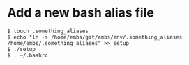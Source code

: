 # Add a new bash alias file

    $ touch .something_aliases
    $ echo "ln -s /home/embs/git/embs/env/.something_aliases /home/embs/.something_aliases" >> setup
    $ ./setup
    $ . ~/.bashrc
